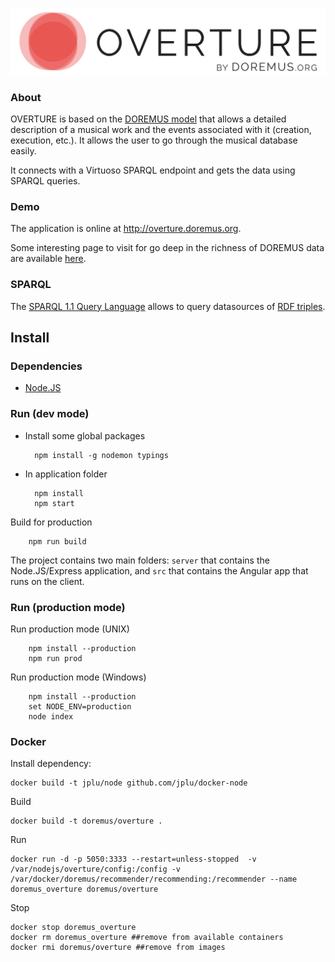 ![OVERTURE](/src/img/logos/overture.logo.color.png)

### About
OVERTURE is based on the [DOREMUS model][1] that allows a detailed description of a musical work and the events associated with it (creation, execution, etc.). It allows the user to go through the musical database easily.

It connects with a Virtuoso SPARQL endpoint and gets the data using SPARQL queries.

### Demo

The application is online at http://overture.doremus.org.

Some interesting page to visit for go deep in the richness of DOREMUS data are available [here](./EXAMPLES.md).

### SPARQL
The [SPARQL 1.1 Query Language][2] allows to query datasources of [RDF triples][3].


## Install
### Dependencies

- [Node.JS](https://nodejs.org/en/)

### Run (dev mode)
- Install some global packages

        npm install -g nodemon typings

- In application folder

        npm install
        npm start

Build for production

        npm run build

The project contains two main folders: `server` that contains the Node.JS/Express application, and `src` that contains the Angular app that runs on the client.

### Run (production mode)

Run production mode (UNIX)

        npm install --production
        npm run prod

Run production mode (Windows)

        npm install --production
        set NODE_ENV=production
        node index

### Docker

Install dependency:

    docker build -t jplu/node github.com/jplu/docker-node

Build

    docker build -t doremus/overture .

Run

    docker run -d -p 5050:3333 --restart=unless-stopped  -v /var/nodejs/overture/config:/config -v /var/docker/doremus/recommender/recommending:/recommender --name doremus_overture doremus/overture

Stop

    docker stop doremus_overture
    docker rm doremus_overture ##remove from available containers
    docker rmi doremus/overture ##remove from images

[1]: https://drive.google.com/file/d/0B_nxZpGQv9GKZmpKRGl2dmRENGc/view
[2]: https://www.w3.org/TR/sparql11-query/
[3]: https://www.w3.org/TR/rdf11-concepts/
